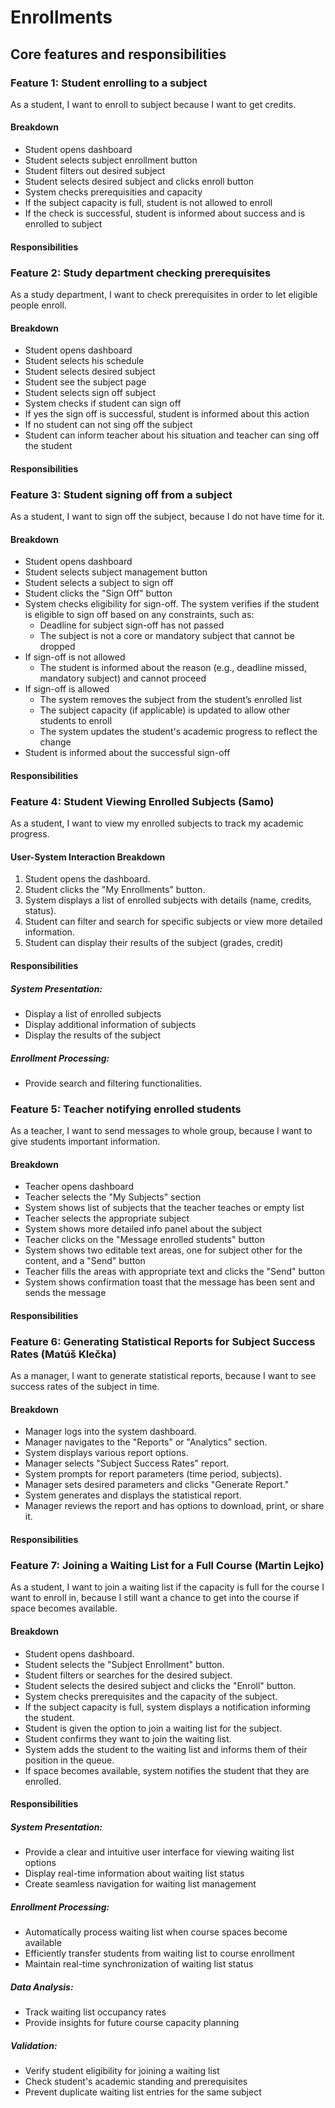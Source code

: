 # Enrollments

## Core features and responsibilities

### Feature 1: Student enrolling to a subject

As a student, I want to enroll to subject because I want to get credits.

#### Breakdown

- Student opens dashboard
- Student selects subject enrollment button
- Student filters out desired subject
- Student selects desired subject and clicks enroll button
- System checks prerequisities and capacity
- If the subject capacity is full, student is not allowed to enroll
- If the check is successful, student is informed about success and is enrolled to subject

#### Responsibilities

### Feature 2: Study department checking prerequisites

As a study department, I want to check prerequisites in order to let eligible people enroll.

#### Breakdown

- Student opens dashboard
- Student selects his schedule
- Student selects desired subject
- Student see the subject page
- Student selects sign off subject
- System checks if student can sign off
- If yes the sign off is successful, student is informed about this action
- If no student can not sing off the subject
- Student can inform teacher about his situation and teacher can sing off the student

#### Responsibilities


### Feature 3: Student signing off from a subject

As a student, I want to sign off the subject, because I do not have time for it.

#### Breakdown

- Student opens dashboard    
- Student selects subject management button 
- Student selects a subject to sign off 
- Student clicks the "Sign Off" button 
- System checks eligibility for sign-off. The system verifies if the student is eligible to sign off based on any constraints, such as:  
  - Deadline for subject sign-off has not passed
  - The subject is not a core or mandatory subject that cannot be dropped
- If sign-off is not allowed
  - The student is informed about the reason (e.g., deadline missed, mandatory subject) and cannot proceed
- If sign-off is allowed 
  - The system removes the subject from the student’s enrolled list
  - The subject capacity (if applicable) is updated to allow other students to enroll 
  - The system updates the student's academic progress to reflect the change
- Student is informed about the successful sign-off

#### Responsibilities


### Feature 4: Student Viewing Enrolled Subjects (Samo)
As a student, I want to view my enrolled subjects to track my academic progress.

#### User-System Interaction Breakdown
1. Student opens the dashboard.
2. Student clicks the "My Enrollments" button.
3. System displays a list of enrolled subjects with details (name, credits, status).
4. Student can filter and search for specific subjects or view more detailed information.
5. Student can display their results of the subject (grades, credit)

#### Responsibilities
##### System Presentation: 
  - Display a list of enrolled subjects
  - Display additional information of subjects
  - Display the results of the subject

##### Enrollment Processing:
  - Provide search and filtering functionalities.


### Feature 5: Teacher notifying enrolled students

As a teacher, I want to send messages to whole group, because I want to give students important information.

#### Breakdown

- Teacher opens dashboard
- Teacher selects the "My Subjects" section
- System shows list of subjects that the teacher teaches or empty list
- Teacher selects the appropriate subject
- System shows more detailed info panel about the subject
- Teacher clicks on the "Message enrolled students" button
- System shows two editable text areas, one for subject other for the content, and a "Send" button
- Teacher fills the areas with appropriate text and clicks the "Send" button
- System shows confirmation toast that the message has been sent and sends the message

#### Responsibilities

### Feature 6: Generating Statistical Reports for Subject Success Rates (Matúš Klečka)

As a manager, I want to generate statistical reports, because I want to see success rates of the subject in time.

#### Breakdown

- Manager logs into the system dashboard.
- Manager navigates to the "Reports" or "Analytics" section.
- System displays various report options.
- Manager selects "Subject Success Rates" report.
- System prompts for report parameters (time period, subjects).
- Manager sets desired parameters and clicks "Generate Report."
- System generates and displays the statistical report.
- Manager reviews the report and has options to download, print, or share it.

#### Responsibilities

### Feature 7: Joining a Waiting List for a Full Course (Martin Lejko)

As a student, I want to join a waiting list if the capacity is full for the course I want to enroll in, because I still want a chance to get into the course if space becomes available.

#### Breakdown

- Student opens dashboard.
- Student selects the "Subject Enrollment" button.
- Student filters or searches for the desired subject.
- Student selects the desired subject and clicks the "Enroll" button.
- System checks prerequisites and the capacity of the subject.
- If the subject capacity is full, system displays a notification informing the student.
- Student is given the option to join a waiting list for the subject.
- Student confirms they want to join the waiting list.
- System adds the student to the waiting list and informs them of their position in the queue.
- If space becomes available, system notifies the student that they are enrolled.

#### Responsibilities

##### System Presentation:

* Provide a clear and intuitive user interface for viewing waiting list options  
* Display real-time information about waiting list status  
* Create seamless navigation for waiting list management  

##### Enrollment Processing:

* Automatically process waiting list when course spaces become available  
* Efficiently transfer students from waiting list to course enrollment  
* Maintain real-time synchronization of waiting list status  

##### Data Analysis:

* Track waiting list occupancy rates  
* Provide insights for future course capacity planning  

##### Validation:

* Verify student eligibility for joining a waiting list  
* Check student's academic standing and prerequisites   
* Prevent duplicate waiting list entries for the same subject   


